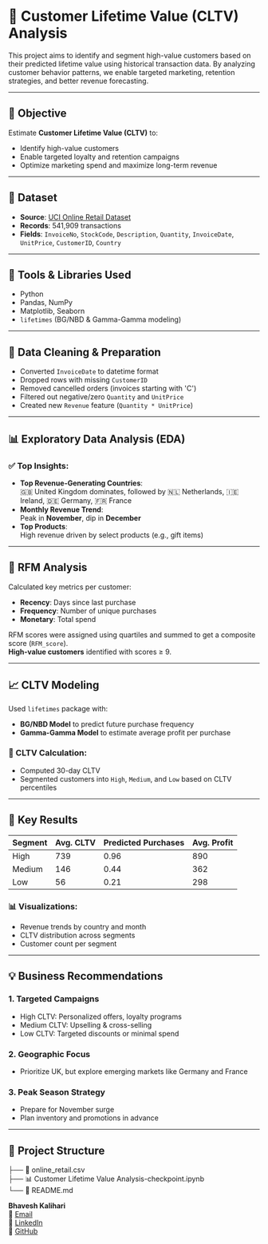 # 🛒 Customer Lifetime Value (CLTV) Analysis

This project aims to identify and segment high-value customers based on their predicted lifetime value using historical transaction data. By analyzing customer behavior patterns, we enable targeted marketing, retention strategies, and better revenue forecasting.

---

## 📌 Objective

Estimate **Customer Lifetime Value (CLTV)** to:
- Identify high-value customers
- Enable targeted loyalty and retention campaigns
- Optimize marketing spend and maximize long-term revenue

---

## 📂 Dataset

- **Source**: [UCI Online Retail Dataset](https://archive.ics.uci.edu/ml/datasets/online+retail)
- **Records**: 541,909 transactions
- **Fields**: `InvoiceNo`, `StockCode`, `Description`, `Quantity`, `InvoiceDate`, `UnitPrice`, `CustomerID`, `Country`

---

## 🔧 Tools & Libraries Used

- Python
- Pandas, NumPy
- Matplotlib, Seaborn
- `lifetimes` (BG/NBD & Gamma-Gamma modeling)

---

## 🧹 Data Cleaning & Preparation

- Converted `InvoiceDate` to datetime format
- Dropped rows with missing `CustomerID`
- Removed cancelled orders (invoices starting with 'C')
- Filtered out negative/zero `Quantity` and `UnitPrice`
- Created new `Revenue` feature (`Quantity * UnitPrice`)

---

## 📊 Exploratory Data Analysis (EDA)

### ✅ Top Insights:
- **Top Revenue-Generating Countries**:  
  🇬🇧 United Kingdom dominates, followed by 🇳🇱 Netherlands, 🇮🇪 Ireland, 🇩🇪 Germany, 🇫🇷 France  
- **Monthly Revenue Trend**:  
  Peak in **November**, dip in **December**  
- **Top Products**:  
  High revenue driven by select products (e.g., gift items)

---

## 🧠 RFM Analysis

Calculated key metrics per customer:
- **Recency**: Days since last purchase
- **Frequency**: Number of unique purchases
- **Monetary**: Total spend

RFM scores were assigned using quartiles and summed to get a composite score (`RFM_score`).  
**High-value customers** identified with scores ≥ 9.

---

## 📈 CLTV Modeling

Used `lifetimes` package with:
- **BG/NBD Model** to predict future purchase frequency
- **Gamma-Gamma Model** to estimate average profit per purchase

### 🔢 CLTV Calculation:
- Computed 30-day CLTV
- Segmented customers into `High`, `Medium`, and `Low` based on CLTV percentiles

---

## 📌 Key Results

| Segment | Avg. CLTV | Predicted Purchases | Avg. Profit |
|---------|-----------|----------------------|--------------|
| High    | 739       | 0.96                 | 890          |
| Medium  | 146       | 0.44                 | 362          |
| Low     | 56        | 0.21                 | 298          |

### 📊 Visualizations:
- Revenue trends by country and month
- CLTV distribution across segments
- Customer count per segment

---

## 💡 Business Recommendations

### 1. **Targeted Campaigns**
- High CLTV: Personalized offers, loyalty programs
- Medium CLTV: Upselling & cross-selling
- Low CLTV: Targeted discounts or minimal spend

### 2. **Geographic Focus**
- Prioritize UK, but explore emerging markets like Germany and France

### 3. **Peak Season Strategy**
- Prepare for November surge
- Plan inventory and promotions in advance

---

## 📁 Project Structure
├── 📄 online_retail.csv  
├── 📊 Customer Lifetime Value Analysis-checkpoint.ipynb  
└── 📝 README.md


**Bhavesh Kalihari**  
📧 [Email](mailto:bhaveshkalihari70@gmail.com)  
🔗 [LinkedIn](https://www.linkedin.com/in/bhavesh-kalihari)  
📁 [GitHub](https://github.com/STAAR13)
